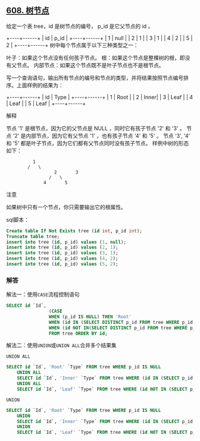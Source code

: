 ## [608. 树节点](https://leetcode-cn.com/problems/tree-node/)

给定一个表 tree，id 是树节点的编号， p_id 是它父节点的 id 。

+----+------+
| id | p_id |
+----+------+
| 1  | null |
| 2  | 1    |
| 3  | 1    |
| 4  | 2    |
| 5  | 2    |
+----+------+
树中每个节点属于以下三种类型之一：

叶子：如果这个节点没有任何孩子节点。
根：如果这个节点是整棵树的根，即没有父节点。
内部节点：如果这个节点既不是叶子节点也不是根节点。


写一个查询语句，输出所有节点的编号和节点的类型，并将结果按照节点编号排序。上面样例的结果为：

+----+------+
| id | Type |
+----+------+
| 1  | Root |
| 2  | Inner|
| 3  | Leaf |
| 4  | Leaf |
| 5  | Leaf |
+----+------+


解释

节点 '1' 是根节点，因为它的父节点是 NULL ，同时它有孩子节点 '2' 和 '3' 。
节点 '2' 是内部节点，因为它有父节点 '1' ，也有孩子节点 '4' 和 '5' 。
节点 '3', '4' 和 '5' 都是叶子节点，因为它们都有父节点同时没有孩子节点。
样例中树的形态如下：


			  1
			/   \
	                  2       3
	                /   \
	              4       5


注意

如果树中只有一个节点，你只需要输出它的根属性。

sql脚本：

```sql
Create table If Not Exists tree (id int, p_id int);
Truncate table tree;
insert into tree (id, p_id) values (1, null);
insert into tree (id, p_id) values (2, 1);
insert into tree (id, p_id) values (3, 1);
insert into tree (id, p_id) values (4, 2);
insert into tree (id, p_id) values (5, 2);
```

### 解答

解法一：使用`CASE`流程控制语句

```sql
SELECT id `Id`, 
				(CASE
				WHEN (p_id IS NULL) THEN 'Root'
				WHEN (id IN (SELECT DISTINCT p_id FROM tree WHERE p_id IS NOT NULL)) THEN 'Inner'
				WHEN (id NOT IN(SELECT DISTINCT p_id FROM tree WHERE p_id IS NOT NULL)) THEN 'Leaf' END) `Type`
				FROM tree ORDER BY id;
```

解法二：使用`UNION`或`UNION ALL`合并多个结果集

`UNION ALL`

```sql
SELECT id `Id`, 'Root' `Type` FROM tree WHERE p_id IS NULL
	UNION ALL
	SELECT id `Id`, 'Inner' `Type` FROM tree WHERE (id IN (SELECT p_id FROM tree WHERE p_id IS NOT NULL) AND p_id IS NOT NULL)
	UNION ALL
	SELECT id `Id`, 'Leaf' `Type` FROM tree WHERE (id NOT IN (SELECT p_id FROM tree WHERE p_id IS NOT NULL) AND p_id IS NOT NULL);
```

`UNION`

```sql
SELECT id `Id`, 'Root' `Type` FROM tree WHERE p_id IS NULL
	UNION
	SELECT id `Id`, 'Inner' `Type` FROM tree WHERE (id IN (SELECT p_id FROM tree WHERE p_id IS NOT NULL) AND p_id IS NOT NULL)
	UNION
	SELECT id `Id`, 'Leaf' `Type` FROM tree WHERE (id NOT IN (SELECT p_id FROM tree WHERE p_id IS NOT NULL) AND p_id IS NOT NULL);
```

